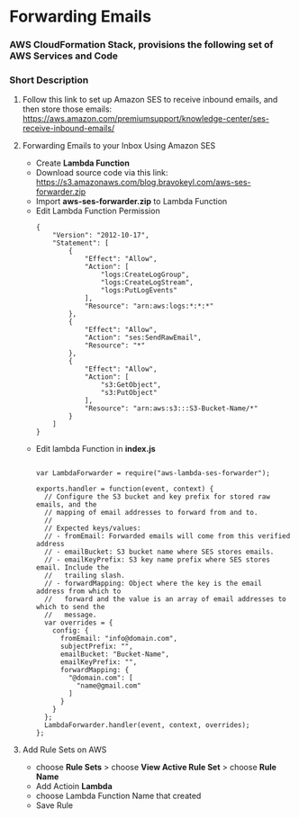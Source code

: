 # Forwarding Emails

### AWS CloudFormation Stack, provisions the following set of AWS Services and Code

### Short Description

1. Follow this link to set up Amazon SES to receive inbound emails, and then store those emails:
https://aws.amazon.com/premiumsupport/knowledge-center/ses-receive-inbound-emails/

2. Forwarding Emails to your Inbox Using Amazon SES

	- Create **Lambda Function**
	- Download source code via this link: https://s3.amazonaws.com/blog.bravokeyl.com/aws-ses-forwarder.zip
	- Import **aws-ses-forwarder.zip** to Lambda Function
	- Edit Lambda Function Permission
		```console
		{
		    "Version": "2012-10-17",
		    "Statement": [
		        {
		            "Effect": "Allow",
		            "Action": [
		                "logs:CreateLogGroup",
		                "logs:CreateLogStream",
		                "logs:PutLogEvents"
		            ],
		            "Resource": "arn:aws:logs:*:*:*"
		        },
		        {
		            "Effect": "Allow",
		            "Action": "ses:SendRawEmail",
		            "Resource": "*"
		        },
		        {
		            "Effect": "Allow",
		            "Action": [
		                "s3:GetObject",
		                "s3:PutObject"
		            ],
		            "Resource": "arn:aws:s3:::S3-Bucket-Name/*"
		        }
		    ]
		}
	- Edit lambda Function in **index.js**
		```console
		
		var LambdaForwarder = require("aws-lambda-ses-forwarder");

		exports.handler = function(event, context) {
		  // Configure the S3 bucket and key prefix for stored raw emails, and the
		  // mapping of email addresses to forward from and to.
		  //
		  // Expected keys/values:
		  // - fromEmail: Forwarded emails will come from this verified address
		  // - emailBucket: S3 bucket name where SES stores emails.
		  // - emailKeyPrefix: S3 key name prefix where SES stores email. Include the
		  //   trailing slash.
		  // - forwardMapping: Object where the key is the email address from which to
		  //   forward and the value is an array of email addresses to which to send the
		  //   message.
		  var overrides = {
		    config: {
		      fromEmail: "info@domain.com",
		      subjectPrefix: "",
		      emailBucket: "Bucket-Name",
		      emailKeyPrefix: "",
		      forwardMapping: {
		        "@domain.com": [
		          "name@gmail.com"
		        ]
		      }
		    }
		  };
		  LambdaForwarder.handler(event, context, overrides);
		};

 3. Add Rule Sets on AWS 

	- 	choose **Rule Sets** > choose **View Active Rule Set** > choose **Rule Name**
	-  Add Actioin **Lambda**
	- choose Lambda Function Name that created
	- Save Rule

